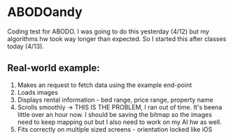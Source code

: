 # ABODOandy

Coding test for ABODO. I was going to do this yesterday (4/12) but my algorithms hw took way longer than expected. So I started this after classes today (4/13).

## Real-world example:
1. Makes an request to fetch data using the example end-point
2. Loads images
3. Displays rental information - bed range, price range, property name
4. Scrolls smoothly -> THIS IS THE PROBLEM, I ran out of time. It's beena little over an hour now. I should be saving the bitmap so the images need to keep mapping out but I also need to work on my AI hw as well.
5. Fits correctly on multiple sized screens - orientation locked like iOS
